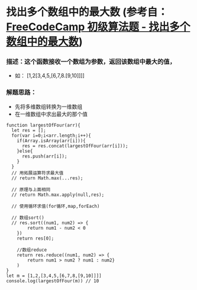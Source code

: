 # 找出多个数组中的最大数 (参考自： [FreeCodeCamp 初级算法题 - 找出多个数组中的最大数](https://singsing.io/blog/fcc/basic-return-largest-numbers-in-arrays/#more))
### 描述：这个函数接收一个数组为参数，返回该数组中最大的值，
* 如： [1,2[3,4,5,[6,7,8.[9,10]]]]

### 解题思路：
* 先将多维数组转换为一维数组
* 在一维数组中求出最大的那个值
  

```
function largestOfFour(arr){
  let res = []; 
  for(var i=0;i<arr.length;i++){
    if(Array.isArray(arr[i])){
      res = res.concat(largestOfFour(arr[i]));
    }else{
      res.push(arr[i]);
    } 
  } 
  // 用拓展运算符求最大值
  // return Math.max(...res); 

  // 原理与上面相同
  // return Math.max.apply(null,res);

  // 使用循环求值(for循环,map,forEach)

  // 数组sort()
  // res.sort((num1, num2) => {
        return num1 - num2 < 0
    })
    return res[0];

    //数组reduce
    return res.reduce((num1, num2) => {
        return num1 > num2 ? num1 : num2}
    )
}
let m = [1,2,[3,4,5,[6,7,8,[9,10]]]]
console.log(largestOfFour(m)) // 10
```

